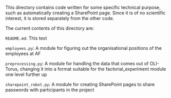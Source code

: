This directory contains code written for some specific technical purpose, such as automatically creating a SharePoint page. Since it is of no scientific interest, it is stored separately from the other code.

The current contents of this directory are:

`README.md`: This text

`employees.py`: A module for figuring out the organisational positions of the employees at AF

`preprocessing.py`: A module for handling the data that comes out of OLI-Torus, changing it into a format suitable for the factorial_experiment module one level further up

`sharepoint_robot.py`: A module for creating SharePoint pages to share passwords with participants in the project

